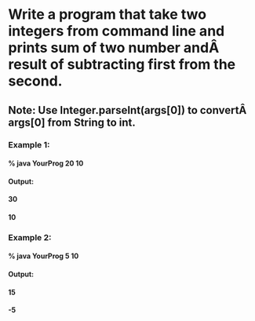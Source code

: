 # Write a program that take two integers from command line and prints sum of two number andÂ result of subtracting first from the second.

## Note: Use Integer.parseInt(args[0]) to convertÂ args[0] from String to int.


### Example 1:
#### % java YourProg 20 10

#### Output:
#### 30
#### 10


### Example 2:

#### % java YourProg 5 10

#### Output:
#### 15
#### -5
